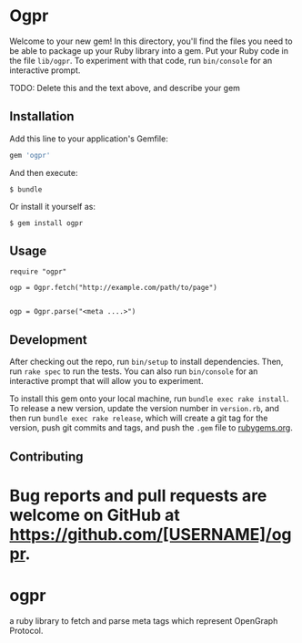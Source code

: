 # Ogpr

Welcome to your new gem! In this directory, you'll find the files you need to be able to package up your Ruby library into a gem. Put your Ruby code in the file `lib/ogpr`. To experiment with that code, run `bin/console` for an interactive prompt.

TODO: Delete this and the text above, and describe your gem

## Installation

Add this line to your application's Gemfile:

```ruby
gem 'ogpr'
```

And then execute:

    $ bundle

Or install it yourself as:

    $ gem install ogpr

## Usage

```
require "ogpr"

ogp = Ogpr.fetch("http://example.com/path/to/page")


ogp = Ogpr.parse("<meta ....>")
```

## Development

After checking out the repo, run `bin/setup` to install dependencies. Then, run `rake spec` to run the tests. You can also run `bin/console` for an interactive prompt that will allow you to experiment.

To install this gem onto your local machine, run `bundle exec rake install`. To release a new version, update the version number in `version.rb`, and then run `bundle exec rake release`, which will create a git tag for the version, push git commits and tags, and push the `.gem` file to [rubygems.org](https://rubygems.org).

## Contributing

Bug reports and pull requests are welcome on GitHub at https://github.com/[USERNAME]/ogpr.
=======
# ogpr
a ruby library to fetch and parse meta tags which represent OpenGraph Protocol.
